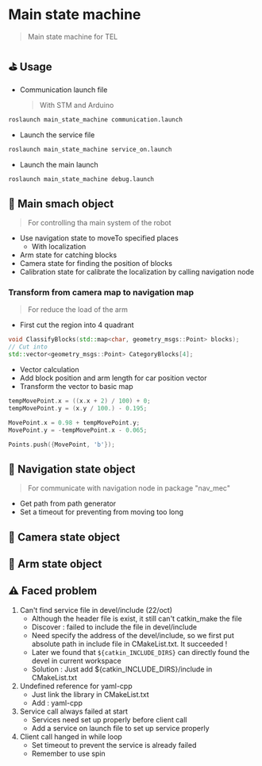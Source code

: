 # Main state machine
> Main state machine for TEL

## :golf: Usage
- Communication launch file
    > With STM and Arduino
```bash
roslaunch main_state_machine communication.launch
```
- Launch the service file
```bash
roslaunch main_state_machine service_on.launch
```
- Launch the main launch
```bash
roslaunch main_state_machine debug.launch
```

## :dart: Main smach object
> For controlling tha main system of the robot

- Use navigation state to moveTo specified places
    - With localization
- Arm state for catching blocks
- Camera state for finding the position of blocks
- Calibration state for calibrate the localization by calling navigation node

### Transform from camera map to navigation map
> For reduce the load of the arm
- First cut the region into 4 quadrant
```cpp
void ClassifyBlocks(std::map<char, geometry_msgs::Point> blocks);
// Cut into
std::vector<geometry_msgs::Point> CategoryBlocks[4];
```
- Vector calculation
- Add block position and arm length for car position vector
- Transform the vector to basic map
```cpp
tempMovePoint.x = ((x.x + 2) / 100) + 0;
tempMovePoint.y = (x.y / 100.) - 0.195;

MovePoint.x = 0.98 + tempMovePoint.y;
MovePoint.y = -tempMovePoint.x - 0.065;

Points.push({MovePoint, 'b'});
```


## :dart: Navigation state object
> For communicate with navigation node in package "nav_mec"

- Get path from path generator
- Set a timeout for preventing from moving too long

## :dart: Camera state object

## :dart: Arm state object

## :warning: Faced problem
1. Can't find service file in devel/include (22/oct)
    - Although the header file is exist, it still can't catkin_make the file
    - Discover : failed to include the file in devel/include
    - Need specify the address of the devel/include, so we first put absolute path in include file in CMakeList.txt. It succeeded !
    - Later we found that ```${catkin_INCLUDE_DIRS}``` can directly found the devel in current workspace
    - Solution : Just add ${catkin_INCLUDE_DIRS}/include in CMakeList.txt
2. Undefined reference for yaml-cpp
    - Just link the library in CMakeList.txt
    - Add : yaml-cpp
3. Service call always failed at start
    - Services need set up properly before client call
    - Add a service on launch file to set up service properly
4. Client call hanged in while loop
    - Set timeout to prevent the service is already failed
    - Remember to use spin